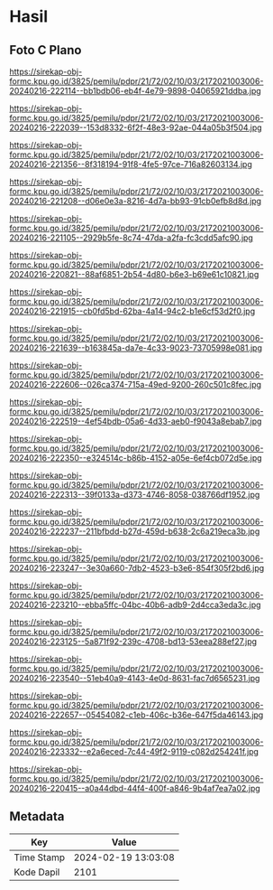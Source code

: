 # Hasil

## Foto C Plano

https://sirekap-obj-formc.kpu.go.id/3825/pemilu/pdpr/21/72/02/10/03/2172021003006-20240216-222114--bb1bdb06-eb4f-4e79-9898-04065921ddba.jpg

https://sirekap-obj-formc.kpu.go.id/3825/pemilu/pdpr/21/72/02/10/03/2172021003006-20240216-222039--153d8332-6f2f-48e3-92ae-044a05b3f504.jpg

https://sirekap-obj-formc.kpu.go.id/3825/pemilu/pdpr/21/72/02/10/03/2172021003006-20240216-221356--8f318194-91f8-4fe5-97ce-716a82603134.jpg

https://sirekap-obj-formc.kpu.go.id/3825/pemilu/pdpr/21/72/02/10/03/2172021003006-20240216-221208--d06e0e3a-8216-4d7a-bb93-91cb0efb8d8d.jpg

https://sirekap-obj-formc.kpu.go.id/3825/pemilu/pdpr/21/72/02/10/03/2172021003006-20240216-221105--2929b5fe-8c74-47da-a2fa-fc3cdd5afc90.jpg

https://sirekap-obj-formc.kpu.go.id/3825/pemilu/pdpr/21/72/02/10/03/2172021003006-20240216-220821--88af6851-2b54-4d80-b6e3-b69e61c10821.jpg

https://sirekap-obj-formc.kpu.go.id/3825/pemilu/pdpr/21/72/02/10/03/2172021003006-20240216-221915--cb0fd5bd-62ba-4a14-94c2-b1e6cf53d2f0.jpg

https://sirekap-obj-formc.kpu.go.id/3825/pemilu/pdpr/21/72/02/10/03/2172021003006-20240216-221639--b163845a-da7e-4c33-9023-73705998e081.jpg

https://sirekap-obj-formc.kpu.go.id/3825/pemilu/pdpr/21/72/02/10/03/2172021003006-20240216-222606--026ca374-715a-49ed-9200-260c501c8fec.jpg

https://sirekap-obj-formc.kpu.go.id/3825/pemilu/pdpr/21/72/02/10/03/2172021003006-20240216-222519--4ef54bdb-05a6-4d33-aeb0-f9043a8ebab7.jpg

https://sirekap-obj-formc.kpu.go.id/3825/pemilu/pdpr/21/72/02/10/03/2172021003006-20240216-222350--e324514c-b86b-4152-a05e-6ef4cb072d5e.jpg

https://sirekap-obj-formc.kpu.go.id/3825/pemilu/pdpr/21/72/02/10/03/2172021003006-20240216-222313--39f0133a-d373-4746-8058-038766df1952.jpg

https://sirekap-obj-formc.kpu.go.id/3825/pemilu/pdpr/21/72/02/10/03/2172021003006-20240216-222237--211bfbdd-b27d-459d-b638-2c6a219eca3b.jpg

https://sirekap-obj-formc.kpu.go.id/3825/pemilu/pdpr/21/72/02/10/03/2172021003006-20240216-223247--3e30a660-7db2-4523-b3e6-854f305f2bd6.jpg

https://sirekap-obj-formc.kpu.go.id/3825/pemilu/pdpr/21/72/02/10/03/2172021003006-20240216-223210--ebba5ffc-04bc-40b6-adb9-2d4cca3eda3c.jpg

https://sirekap-obj-formc.kpu.go.id/3825/pemilu/pdpr/21/72/02/10/03/2172021003006-20240216-223125--5a871f92-239c-4708-bd13-53eea288ef27.jpg

https://sirekap-obj-formc.kpu.go.id/3825/pemilu/pdpr/21/72/02/10/03/2172021003006-20240216-223540--51eb40a9-4143-4e0d-8631-fac7d6565231.jpg

https://sirekap-obj-formc.kpu.go.id/3825/pemilu/pdpr/21/72/02/10/03/2172021003006-20240216-222657--05454082-c1eb-406c-b36e-647f5da46143.jpg

https://sirekap-obj-formc.kpu.go.id/3825/pemilu/pdpr/21/72/02/10/03/2172021003006-20240216-223332--e2a6eced-7c44-49f2-9119-c082d254241f.jpg

https://sirekap-obj-formc.kpu.go.id/3825/pemilu/pdpr/21/72/02/10/03/2172021003006-20240216-220415--a0a44dbd-44f4-400f-a846-9b4af7ea7a02.jpg


## Metadata

| Key        | Value               |
| ---------- | ------------------- |
| Time Stamp | 2024-02-19 13:03:08 |
| Kode Dapil | 2101                |



